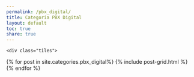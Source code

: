 ```yaml
---
permalink: /pbx_digital/
title: Categoria PBX Digital
layout: default
toc: true
share: true
---
```

<!-- /.tiles -->
    <div class="tiles">
{% for post in site.categories.pbx_digital%}
   {% include post-grid.html %}
{% endfor %}
      </div>
<!-- /.tiles -->
